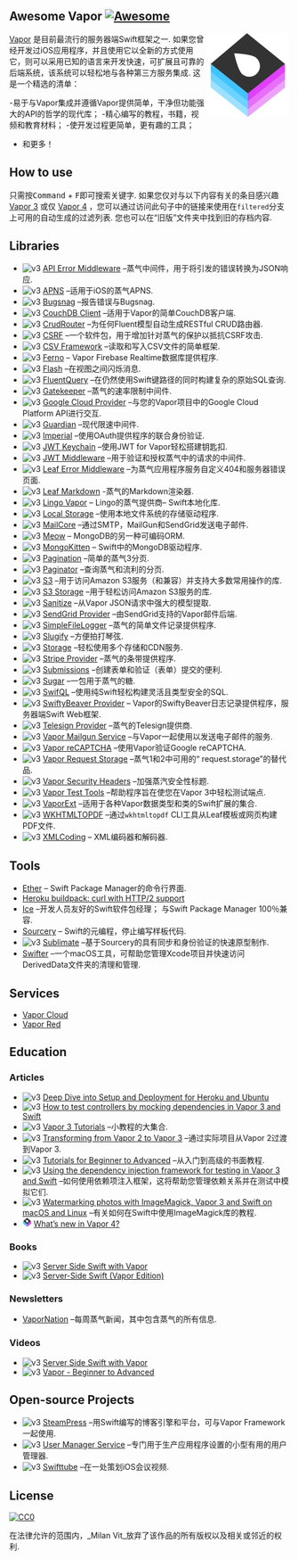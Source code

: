<div class="github-widget" data-repo="Cellane/awesome-vapor"></div>

## Awesome Vapor [![Awesome](https://awesome.re/badge.svg)](https://awesome.re)

[<img src="https://raw.githubusercontent.com/Cellane/awesome-vapor/master/img/vapor-logo.png" align="right" width="150">](https://vapor.codes)

[Vapor](https://vapor.codes)  是目前最流行的服务器端Swift框架之一.  如果您曾经开发过iOS应用程序，并且使用它以全新的方式使用它，则可以采用已知的语言来开发快速，可扩展且可靠的后端系统，该系统可以轻松地与各种第三方服务集成.  这是一个精选的清单：

-易于与Vapor集成并遵循Vapor提供简单，干净但功能强大的API的哲学的现代库；
-精心编写的教程，书籍，视频和教育材料；
-使开发过程更简单，更有趣的工具；
- 和更多！



## How to use

 只需按<kbd>Command</kbd> + <kbd>F</kbd>即可搜索关键字.  如果您仅对与以下内容有关的条目感兴趣 [Vapor 3](https://github.com/Cellane/awesome-vapor/blob/filtered/vapor-3.md) 或仅 [Vapor 4](https://github.com/Cellane/awesome-vapor/blob/filtered/vapor-4.md) ，您可以通过访问此句子中的链接来使用在`filtered`分支上可用的自动生成的过滤列表.  您也可以在“旧版”文件夹中找到旧的存档内容.

## Libraries

- ![v3](https://raw.githubusercontent.com/Cellane/awesome-vapor/master/img/vapor-3.png) [API Error Middleware](https://github.com/skelpo/APIErrorMiddleware) –蒸气中间件，用于将引发的错误转换为JSON响应.
- ![v3](https://raw.githubusercontent.com/Cellane/awesome-vapor/master/img/vapor-3.png) [APNS](https://github.com/vapor-community/apns) –适用于iOS的蒸气APNS.
- ![v3](https://raw.githubusercontent.com/Cellane/awesome-vapor/master/img/vapor-3.png) [Bugsnag](https://github.com/nodes-vapor/bugsnag) –报告错误与Bugsnag.
- ![v3](https://raw.githubusercontent.com/Cellane/awesome-vapor/master/img/vapor-3.png) [CouchDB Client](https://github.com/makoni/couchdb-vapor) –适用于Vapor的简单CouchDB客户端.
- ![v3](https://raw.githubusercontent.com/Cellane/awesome-vapor/master/img/vapor-3.png) [CrudRouter](https://github.com/twof/VaporCRUDRouter) –为任何Fluent模型自动生成RESTful CRUD路由器.
- ![v3](https://raw.githubusercontent.com/Cellane/awesome-vapor/master/img/vapor-3.png) [CSRF](https://github.com/vapor-community/CSRF) –一个软件包，用于增加针对蒸气的保护以抵抗CSRF攻击.
- ![v3](https://raw.githubusercontent.com/Cellane/awesome-vapor/master/img/vapor-3.png) [CSV Framework](https://github.com/skelpo/CSV) –读取和写入CSV文件的简单框架.
- ![v3](https://raw.githubusercontent.com/Cellane/awesome-vapor/master/img/vapor-3.png) [Ferno](https://github.com/vapor-community/ferno) – Vapor Firebase Realtime数据库提供程序.
- ![v3](https://raw.githubusercontent.com/Cellane/awesome-vapor/master/img/vapor-3.png) [Flash](https://github.com/nodes-vapor/flash) –在视图之间闪烁消息.
- ![v3](https://raw.githubusercontent.com/Cellane/awesome-vapor/master/img/vapor-3.png) [FluentQuery](https://github.com/MihaelIsaev/FluentQuery) –在仍然使用Swift键路径的同时构建复杂的原始SQL查询.
- ![v3](https://raw.githubusercontent.com/Cellane/awesome-vapor/master/img/vapor-3.png) [Gatekeeper](https://github.com/nodes-vapor/gatekeeper) –蒸气的速率限制中间件.
- ![v3](https://raw.githubusercontent.com/Cellane/awesome-vapor/master/img/vapor-3.png) [Google Cloud Provider](https://github.com/vapor-community/google-cloud-provider) –与您的Vapor项目中的Google Cloud Platform API进行交互.
- ![v3](https://raw.githubusercontent.com/Cellane/awesome-vapor/master/img/vapor-3.png) [Guardian](https://github.com/Jinxiansen/Guardian) –现代限速中间件.
- ![v3](https://raw.githubusercontent.com/Cellane/awesome-vapor/master/img/vapor-3.png) [Imperial](https://github.com/vapor-community/Imperial) –使用OAuth提供程序的联合身份验证.
- ![v3](https://raw.githubusercontent.com/Cellane/awesome-vapor/master/img/vapor-3.png) [JWT Keychain](https://github.com/nodes-vapor/jwt-keychain) –使用JWT for Vapor轻松搭建钥匙扣.
- ![v3](https://raw.githubusercontent.com/Cellane/awesome-vapor/master/img/vapor-3.png) [JWT Middleware](https://github.com/skelpo/JWTMiddleware) –用于验证和授权蒸气中的请求的中间件.
- ![v3](https://raw.githubusercontent.com/Cellane/awesome-vapor/master/img/vapor-3.png) [Leaf Error Middleware](https://github.com/brokenhandsio/leaf-error-middleware) –为蒸气应用程序服务自定义404和服务器错误页面.
- ![v3](https://raw.githubusercontent.com/Cellane/awesome-vapor/master/img/vapor-3.png) [Leaf Markdown](https://github.com/vapor-community/leaf-markdown) -蒸气的Markdown渲染器.
- ![v3](https://raw.githubusercontent.com/Cellane/awesome-vapor/master/img/vapor-3.png) [Lingo Vapor](https://github.com/vapor-community/Lingo-Vapor) – Lingo的蒸气提供商– Swift本地化库.
- ![v3](https://raw.githubusercontent.com/Cellane/awesome-vapor/master/img/vapor-3.png) [Local Storage](https://github.com/gperdomor/local-storage) –使用本地文件系统的存储驱动程序.
- ![v3](https://raw.githubusercontent.com/Cellane/awesome-vapor/master/img/vapor-3.png) [MailCore](https://github.com/LiveUI/MailCore) –通过SMTP，MailGun和SendGrid发送电子邮件.
- ![v3](https://raw.githubusercontent.com/Cellane/awesome-vapor/master/img/vapor-3.png) [Meow](https://github.com/OpenKitten/Meow) – MongoDB的另一种可编码ORM.
- ![v3](https://raw.githubusercontent.com/Cellane/awesome-vapor/master/img/vapor-3.png) [MongoKitten](https://github.com/OpenKitten/MongoKitten) – Swift中的MongoDB驱动程序.
- ![v3](https://raw.githubusercontent.com/Cellane/awesome-vapor/master/img/vapor-3.png) [Pagination](https://github.com/vapor-community/pagination) –简单的蒸气3分页.
- ![v3](https://raw.githubusercontent.com/Cellane/awesome-vapor/master/img/vapor-3.png) [Paginator](https://github.com/nodes-vapor/paginator) –查询蒸气和流利的分页.
- ![v3](https://raw.githubusercontent.com/Cellane/awesome-vapor/master/img/vapor-3.png) [S3](https://github.com/LiveUI/S3) –用于访问Amazon S3服务（和兼容）并支持大多数常用操作的库.
- ![v3](https://raw.githubusercontent.com/Cellane/awesome-vapor/master/img/vapor-3.png) [S3 Storage](https://github.com/anthonycastelli/s3-storage) –用于轻松访问Amazon S3服务的库.
- ![v3](https://raw.githubusercontent.com/Cellane/awesome-vapor/master/img/vapor-3.png) [Sanitize](https://github.com/gperdomor/sanitize) –从Vapor JSON请求中强大的模型提取.
- ![v3](https://raw.githubusercontent.com/Cellane/awesome-vapor/master/img/vapor-3.png) [SendGrid Provider](https://github.com/vapor-community/sendgrid-provider) –由SendGrid支持的Vapor邮件后端.
- ![v3](https://raw.githubusercontent.com/Cellane/awesome-vapor/master/img/vapor-3.png) [SimpleFileLogger](https://github.com/hallee/vapor-simple-file-logger) –蒸气的简单文件记录提供程序.
- ![v3](https://raw.githubusercontent.com/Cellane/awesome-vapor/master/img/vapor-3.png) [Slugify](https://github.com/nodes-vapor/slugify) –方便拍打琴弦.
- ![v3](https://raw.githubusercontent.com/Cellane/awesome-vapor/master/img/vapor-3.png) [Storage](https://github.com/nodes-vapor/storage) –轻松使用多个存储和CDN服务.
- ![v3](https://raw.githubusercontent.com/Cellane/awesome-vapor/master/img/vapor-3.png) [Stripe Provider](https://github.com/vapor-community/stripe-provider) –蒸气的条带提供程序.
- ![v3](https://raw.githubusercontent.com/Cellane/awesome-vapor/master/img/vapor-3.png) [Submissions](https://github.com/nodes-vapor/submissions) –创建表单和验证（表单）提交的便利.
- ![v3](https://raw.githubusercontent.com/Cellane/awesome-vapor/master/img/vapor-3.png) [Sugar](https://github.com/nodes-vapor/sugar) –一包用于蒸气的糖.
- ![v3](https://raw.githubusercontent.com/Cellane/awesome-vapor/master/img/vapor-3.png) [SwifQL](https://github.com/MihaelIsaev/SwifQL) –使用纯Swift轻松构建灵活且类型安全的SQL.
- ![v3](https://raw.githubusercontent.com/Cellane/awesome-vapor/master/img/vapor-3.png) [SwiftyBeaver Provider](https://github.com/vapor-community/swiftybeaver-provider) – Vapor的SwiftyBeaver日志记录提供程序，服务器端Swift Web框架.
- ![v3](https://raw.githubusercontent.com/Cellane/awesome-vapor/master/img/vapor-3.png) [Telesign Provider](https://github.com/vapor-community/telesign-provider) –蒸气的Telesign提供商.
- ![v3](https://raw.githubusercontent.com/Cellane/awesome-vapor/master/img/vapor-3.png) [Vapor Mailgun Service](https://github.com/vapor-community/VaporMailgunService) –与Vapor一起使用以发送电子邮件的服务.
- ![v3](https://raw.githubusercontent.com/Cellane/awesome-vapor/master/img/vapor-3.png) [Vapor reCAPTCHA](https://github.com/gotranseo/vapor-recaptcha) –使用Vapor验证Google reCAPTCHA.
- ![v3](https://raw.githubusercontent.com/Cellane/awesome-vapor/master/img/vapor-3.png) [Vapor Request Storage](https://github.com/skelpo/vapor-request-storage) –蒸气1和2中可用的“ request.storage”的替代品.
- ![v3](https://raw.githubusercontent.com/Cellane/awesome-vapor/master/img/vapor-3.png) [Vapor Security Headers](https://github.com/brokenhandsio/VaporSecurityHeaders) –加强蒸汽安全性标题.
- ![v3](https://raw.githubusercontent.com/Cellane/awesome-vapor/master/img/vapor-3.png) [Vapor Test Tools](https://github.com/LiveUI/VaporTestTools) –帮助程序旨在使您在Vapor 3中轻松测试端点.
- ![v3](https://raw.githubusercontent.com/Cellane/awesome-vapor/master/img/vapor-3.png) [VaporExt](https://github.com/vapor-community/vapor-ext) –适用于各种Vapor数据类型和类的Swift扩展的集合.
- ![v3](https://raw.githubusercontent.com/Cellane/awesome-vapor/master/img/vapor-3.png) [WKHTMLTOPDF](https://github.com/MihaelIsaev/wkhtmltopdf) –通过`wkhtmltopdf` CLI工具从Leaf模板或网页构建PDF文件.
- ![v3](https://raw.githubusercontent.com/Cellane/awesome-vapor/master/img/vapor-3.png) [XMLCoding](https://github.com/LiveUI/XMLCoding) – XML编码器和解码器.

## Tools

- [Ether](https://github.com/Ether-CLI/Ether) – Swift Package Manager的命令行界面.
- [Heroku buildpack: curl with HTTP/2 support](https://github.com/vzsg/heroku-buildpack-curl-http2)
- [Ice](https://github.com/jakeheis/Ice)  –开发人员友好的Swift软件包经理；  与Swift Package Manager 100％兼容.
- [Sourcery](https://github.com/krzysztofzablocki/Sourcery) – Swift的元编程，停止编写样板代码.
- ![v3](https://raw.githubusercontent.com/Cellane/awesome-vapor/master/img/vapor-3.png) [Sublimate](https://github.com/gabrielepalma/sublimate) –基于Sourcery的具有同步和身份验证的快速原型制作.
- [Swifter](https://github.com/LiveUI/Swifter) –一个macOS工具，可帮助您管理Xcode项目并快速访问DerivedData文件夹的清理和管理.

## Services

- [Vapor Cloud](https://vapor.cloud)
- [Vapor Red](https://vapor.red)

## Education

### Articles

- ![v3](https://raw.githubusercontent.com/Cellane/awesome-vapor/master/img/vapor-3.png) [Deep Dive into Setup and Deployment for Heroku and Ubuntu](https://learningswift.brightdigit.com/vapor-heroku-ubuntu-setup-deploy/)
- ![v3](https://raw.githubusercontent.com/Cellane/awesome-vapor/master/img/vapor-3.png) [How to test controllers by mocking dependencies in Vapor 3 and Swift](https://mikemikina.com/blog/how-to-test-controllers-by-mocking-dependencies-in-vapor-3-and-swift/)
- ![v3](https://raw.githubusercontent.com/Cellane/awesome-vapor/master/img/vapor-3.png) [Vapor 3 Tutorials](https://mihaelamj.github.io/Vapor%20%203%20Tutorial/) –小教程的大集合.
- ![v3](https://raw.githubusercontent.com/Cellane/awesome-vapor/master/img/vapor-3.png) [Transforming from Vapor 2 to Vapor 3](https://www.skelpo.com/blog/vapor2-to-vapor3/) –通过实际项目从Vapor 2过渡到Vapor 3.
- ![v3](https://raw.githubusercontent.com/Cellane/awesome-vapor/master/img/vapor-3.png) [Tutorials for Beginner to Advanced](https://medium.com/@martinlasek) –从入门到高级的书面教程.
- ![v3](https://raw.githubusercontent.com/Cellane/awesome-vapor/master/img/vapor-3.png) [Using the dependency injection framework for testing in Vapor 3 and Swift](https://mikemikina.com/blog/using-the-dependency-injection-framework-for-testing-in-vapor-3-and-swift/) –如何使用依赖项注入框架，这将帮助您管理依赖关系并在测试中模拟它们.
- ![v3](https://raw.githubusercontent.com/Cellane/awesome-vapor/master/img/vapor-3.png) [Watermarking photos with ImageMagick, Vapor 3 and Swift on macOS and Linux](https://mikemikina.com/blog/watermarking-photos-with-imagemagick-vapor-3-and-swift-on-macos-and-linux/) –有关如何在Swift中使用ImageMagick库的教程.
- ![v4](https://raw.githubusercontent.com/Cellane/awesome-vapor/master/img/vapor-4.png) [What’s new in Vapor 4?](https://theswiftdev.com/2019/08/26/whats-new-in-vapor-4/)

### Books

- ![v3](https://raw.githubusercontent.com/Cellane/awesome-vapor/master/img/vapor-3.png) [Server Side Swift with Vapor](https://store.raywenderlich.com/products/server-side-swift-with-vapor)
- ![v3](https://raw.githubusercontent.com/Cellane/awesome-vapor/master/img/vapor-3.png) [Server-Side Swift (Vapor Edition)](https://www.hackingwithswift.com/store/server-side-swift)

### Newsletters

- [VaporNation](http://vapornation.news) –每周蒸气新闻，其中包含蒸气的所有信息.

### Videos

- ![v3](https://raw.githubusercontent.com/Cellane/awesome-vapor/master/img/vapor-3.png) [Server Side Swift with Vapor](https://www.raywenderlich.com/4493-server-side-swift-with-vapor/lessons/1)
- ![v3](https://raw.githubusercontent.com/Cellane/awesome-vapor/master/img/vapor-3.png) [Vapor - Beginner to Advanced](https://www.youtube.com/channel/UCoLEXFUHIKXunm9QJjsAftw/videos)

## Open-source Projects

- ![v3](https://raw.githubusercontent.com/Cellane/awesome-vapor/master/img/vapor-3.png) [SteamPress](https://github.com/brokenhandsio/SteamPress) –用Swift编写的博客引擎和平台，可与Vapor Framework一起使用.
- ![v3](https://raw.githubusercontent.com/Cellane/awesome-vapor/master/img/vapor-3.png) [User Manager Service](https://github.com/skelpo/UserManager) –专门用于生产应用程序设置的小型有用的用户管理器.
- ![v3](https://raw.githubusercontent.com/Cellane/awesome-vapor/master/img/vapor-3.png) [Swifttube](https://github.com/ahmetws/swifttube) –在一处策划iOS会议视频.

## License

[![CC0](https://mirrors.creativecommons.org/presskit/buttons/88x31/svg/cc-zero.svg)](https://creativecommons.org/publicdomain/zero/1.0/)

在法律允许的范围内，_Milan Vit_放弃了该作品的所有版权以及相关或邻近的权利.
